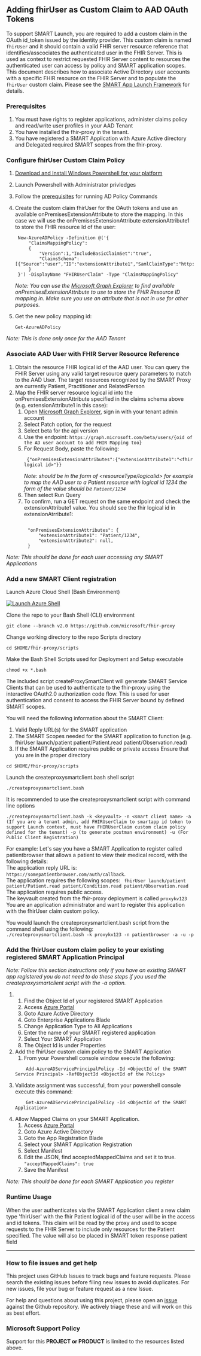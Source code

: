 ## Adding fhirUser as Custom Claim to AAD OAuth Tokens
To support SMART Launch, you are required to add a custom claim in the OAuth id_token issued by the identity provider. This custom claim is named ```fhirUser``` and it should contain a valid FHIR server resource reference that identifies/asscociates the authenticated user in the FHIR Server. This is used as context to restrict requested FHIR Server content to resources the authenticated user can access by policy and SMART application scopes. This document describes how to associate Active Directory user accounts with a specific FHIR resource on the FHIR Server and to populate the ```fhirUser``` custom claim. Please see the [SMART App Launch Framework](http://www.hl7.org/fhir/smart-app-launch/) for details.</br>

### Prerequisites
1. You must have rights to register applications, administer claims policy and read/write user profiles in your AAD Tenant
2. You have installed the fhir-proxy in the tenant.
3. You have registered a SMART Application with Azure Active directory and Delegated required SMART scopes from the fhir-proxy.
### Configure fhirUser Custom Claim Policy
1. [Download and Install Windows Powershell for your platform](https://docs.microsoft.com/en-us/powershell/scripting/install/installing-powershell?view=powershell-7.1)
2. Launch Powershell with Administrator privledges
3. Follow the [prerequisites](https://docs.microsoft.com/en-us/azure/active-directory/develop/active-directory-claims-mapping#prerequisites) for running AD Policy Commands
4. Create the custom claim fhirUser for the OAuth tokens and use an available onPremisesExtensionAttribute to store the mapping. In this case we will use the onPremisesExtensionAttribute extensionAttribute1 to store the FHIR resource Id of the user:
   ```
    New-AzureADPolicy -Definition @('{
        "ClaimsMappingPolicy":
        {
            "Version":1,"IncludeBasicClaimSet":"true", 
            "ClaimsSchema": [{"Source":"user","ID":"extensionAttribute1","SamlClaimType":"http://schemas.xmlsoap.org/ws/2005/05/identity/claims/fhirUser","JwtClaimType":"fhirUser"}]
        }
    }') -DisplayName "FHIRUserClaim" -Type "ClaimsMappingPolicy"
    ```
    <I>Note: You can use the [Microsoft Graph Explorer](https://developer.microsoft.com/en-us/graph/graph-explorer) to find available onPremisesExtensionAttribute to use to store the FHIR Resource ID mapping in. Make sure you use an attribute that is not in use for other purposes.</I>

5. Get the new policy mapping id:
    ```
    Get-AzureADPolicy
    ```
<I>Note: This is done only once for the AAD Tenant</I>

### Associate AAD User with FHIR Server Resource Reference
1. Obtain the resource FHIR logical id of the AAD user. You can query the FHIR Server using any valid target resource query parameters to match to the AAD User. The target resources recognized by the SMART Proxy are currently Patient, Practitioner and RelatedPerson
2. Map the FHIR server resource logical id into the onPremisesExtensionAttribute specified in the claims schema above (e.g. extensionAttribute1 in this case):
    1. Open [Microsoft Graph Explorer](https://developer.microsoft.com/en-us/graph/graph-explorer), sign in with your tenant admin account 
    2. Select Patch option, for the request
    3. Select beta for the api version
    4. Use the endpoint: ```https://graph.microsoft.com/beta/users/{oid of the AD user account to add FHIR Mapping too}```
    5. For Request Body, paste the following:
       ```
        {"onPremisesExtensionAttributes":{"extensionAttribute1":"<fhir logical id>"}}
       ```
        <I>Note: <fhir logical id> should be in the form of <resourceType/logicalid> for example to map the AAD user to a Patient resource with logical id 1234 the form of the value should be ```Patient/1234```</I>
    6. Then select Run Query
    7. To confirm, run a GET request on the same endpoint and check the extensionAttribute1 value. You should see the fhir logical id in extensionAtrribute1:
```
        
        "onPremisesExtensionAttributes": {
            "extensionAttribute1": "Patient/1234",
            "extensionAttribute2": null,
        }
```
<I>Note: This should be done for each user accessing any SMART Applications</I>
### Add a new SMART Client registration
Launch Azure Cloud Shell (Bash Environment)  
  
[![Launch Azure Shell](/images/launchcloudshell.png "Launch Cloud Shell")](https://shell.azure.com/bash?target="_blank")

Clone the repo to your Bash Shell (CLI) environment 
```azurecli-interactive
git clone --branch v2.0 https://github.com/microsoft/fhir-proxy
```
Change working directory to the repo Scripts directory
```azurecli-interactive
cd $HOME/fhir-proxy/scripts
```

Make the Bash Shell Scripts used for Deployment and Setup executable 
```azurecli-interactive
chmod +x *.bash 
```
The included script createProxySmartClient will generate SMART Service Clients that can be used to authenticate to the fhir-proxy using the interactive OAuth2.0 authorization code flow.
This is used for user authentication and consent to access the FHIR Server bound by defined SMART scopes.

You will need the following information about the SMART Client:
1. Valid Reply URL(s) for the SMART application
2. The SMART Scopes needed for the SMART application to function (e.g. fhirUser launch/patient patient/Patient.read patient/Observation.read)
3. If the SMART Application requires public or private access
Ensure that you are in the proper directory 
```azurecli-interactive
cd $HOME/fhir-proxy/scripts
``` 

Launch the createproxysmartclient.bash shell script 
```azurecli-interactive
./createproxysmartclient.bash 
``` 

It is recommended to use the createproxysmartclient script with command line options 
```azurecli
./createproxysmartclient.bash -k <keyvault> -n <smart client name> -a (If you are a tenant admin, add FHIRUserClaim to smartapp id token to support Launch context, must have FHIRUserClaim custom claim policy defined for the tenant) -p (to generate postman environment) -u (For Public Client Registration)
```
For example: Let's say you have a SMART Application to register called patientbrowser that allows a patient to view their medical record, with the following details:</br>
The application reply URL is: ```https://somepatientbrowser.com/auth/callback```.</br>
The application requires the following scopes: ``` fhirUser launch/patient patient/Patient.read patient/Condition.read patient/Observation.read```</br>
The application requires public access.</br>
The keyvault created from the fhir-proxy deployment is called ```proxykv123```</br>
You are an application administrator and want to register this application with the fhirUser claim custom policy.</br>

You would launch the createproxysmartclient.bash script from the command shell using the following:</br>
```./createproxysmartclient.bash -k proxykv123 -n patientbrowser -a -u -p```</br>

### Add the fhirUser custom claim policy to your existing registered SMART Application Principal
<I>Note: Follow this section instructions only if you have an existing SMART app registered you do not need to do these steps if you used the createproxysmartclient script with the -a option.</I>
1. 1. Find the Object Id of your registered SMART Application
   1. Access [Azure Portal](https://portal.azure.com)
   2. Goto Azure Active Directory
   3. Goto Enterprise Applications Blade
   4. Change Application Type to All Applications
   5. Enter the name of your SMART registered application
   6. Select Your SMART Application
   7. The Object Id is under Properties
2. Add the fhirUser custom claim policy to the SMART Application   
   1. From your Powershell console window execute the following: 
    ```
        Add-AzureADServicePrincipalPolicy -Id <ObjectId of the SMART Service Principal> -RefObjectId <ObjectId of the Policy>
    ```
3. Validate assignment was successful, from your powershell console execute this command:
    ```
        Get-AzureADServicePrincipalPolicy -Id <ObjectId of the SMART Application>
    ```
4. Allow Mapped Claims on your SMART Application.
   1. Access [Azure Portal](https://portal.azure.com)
   2. Goto Azure Active Directory
   3. Goto the App Registration Blade
   4. Select your SMART Application Registration
   5. Select Manifest
   6. Edit the JSON, find acceptedMappedClaims and set it to true.
    ```"acceptMappedClaims": true```
   7. Save the Manifest

<I>Note: This should be done for each SMART Application you register</I>


### Runtime Usage      
When the user authenticates via the SMART Application client a new claim type 'fhirUser' with the fhir Patient logical id of the user will be in the access and id tokens. This claim will be read by the proxy and used to scope requests to the FHIR Server to include only resources for the Patient specified. The value will also be placed in SMART token response patient field


---

### How to file issues and get help  

This project uses GitHub Issues to track bugs and feature requests. Please search the existing 
issues before filing new issues to avoid duplicates.  For new issues, file your bug or 
feature request as a new Issue.

For help and questions about using this project, please open an [issue](https://github.com/microsoft/fhir-proxy/issues) against the Github repository. We actively triage these and will work on this as best effort.

### Microsoft Support Policy  

Support for this **PROJECT or PRODUCT** is limited to the resources listed above.